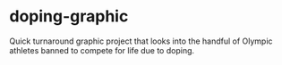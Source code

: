# doping-graphic

Quick turnaround graphic project that looks into the handful of Olympic athletes banned to compete for life due to doping. 
